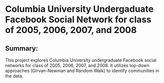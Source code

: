 # Columbia University Undergaduate Facebook Social Network for class of 2005, 2006, 2007, and 2008

## Summary:
This project explores Columbia University undergraduate Facebook social networks for class of 2005, 2006, 2007, and 2008. It utilizes top-down approaches (Girvan-Newman and Random Walk) to identify communities in the data.
